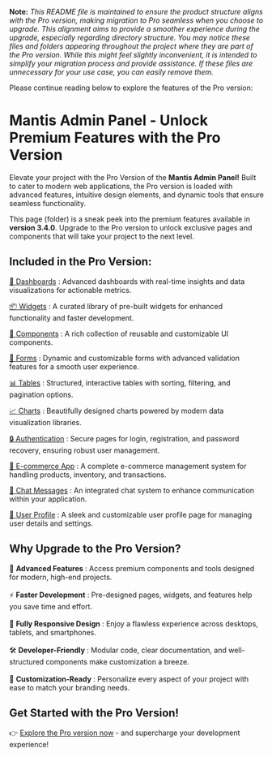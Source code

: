 **Note:** *This README file is maintained to ensure the product structure aligns with the Pro version, making migration to Pro seamless when you choose to upgrade. This alignment aims to provide a smoother experience during the upgrade, especially regarding directory structure. You may notice these files and folders appearing throughout the project where they are part of the Pro version. While this might feel slightly inconvenient, it is intended to simplify your migration process and provide assistance. If these files are unnecessary for your use case, you can easily remove them.*

Please continue reading below to explore the features of the Pro version:

# Mantis Admin Panel - Unlock Premium Features with the Pro Version

Elevate your project with the Pro Version of the <b>Mantis Admin Panel!</b> Built to cater to modern web applications, the Pro version is loaded with advanced features, intuitive design elements, and dynamic tools that ensure seamless functionality.

This page (folder) is a sneak peek into the premium features available in <b>version 3.4.0</b>. Upgrade to the Pro version to unlock exclusive pages and components that will take your project to the next level.

## Included in the Pro Version:

[🚀 Dashboards](https://mantisdashboard.io/dashboard/default) : Advanced dashboards with real-time insights and data visualizations for actionable metrics.

[📦 Widgets](https://mantisdashboard.io/widget/statistics) : A curated library of pre-built widgets for enhanced functionality and faster development.

[🔧 Components](https://mantisdashboard.io/components-overview/buttons) : A rich collection of reusable and customizable UI components.

[📝 Forms](https://mantisdashboard.io/forms/wizard) : Dynamic and customizable forms with advanced validation features for a smooth user experience.

[📊 Tables](https://mantisdashboard.io/tables/react-table/basic) : Structured, interactive tables with sorting, filtering, and pagination options.

[📈 Charts](https://mantisdashboard.io/charts/apexchart) : Beautifully designed charts powered by modern data visualization libraries.

[🔒 Authentication](https://mantisdashboard.io/auth/login) : Secure pages for login, registration, and password recovery, ensuring robust user management.

[🛒 E-commerce App](https://mantisdashboard.io/apps/e-commerce/products) : A complete e-commerce management system for handling products, inventory, and transactions.

[💬 Chat Messages](https://mantisdashboard.io/apps/chat) : An integrated chat system to enhance communication within your application.

[👤 User Profile](https://mantisdashboard.io/apps/profiles/user/personal) : A sleek and customizable user profile page for managing user details and settings.

## Why Upgrade to the Pro Version?

🚀 <b>Advanced Features</b> : Access premium components and tools designed for modern, high-end projects. <br/><br/>
⚡ <b>Faster Development</b> : Pre-designed pages, widgets, and features help you save time and effort. <br/><br/>
📱 <b>Fully Responsive Design</b> : Enjoy a flawless experience across desktops, tablets, and smartphones. <br/><br/>
🛠 <b>Developer-Friendly</b> : Modular code, clear documentation, and well-structured components make customization a breeze. <br/><br/>
🎨 <b>Customization-Ready</b> : Personalize every aspect of your project with ease to match your branding needs.

## Get Started with the Pro Version!

👉 [Explore the Pro version now](https://codedthemes.com/item/mantis-angular-admin-template/) - and supercharge your development experience!
